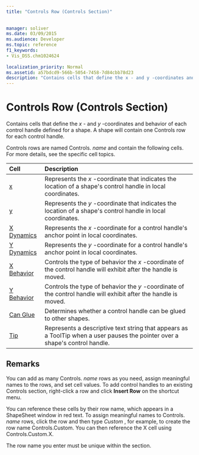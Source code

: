 ```yaml
---
title: "Controls Row (Controls Section)"
 
 
manager: soliver
ms.date: 03/09/2015
ms.audience: Developer
ms.topic: reference
f1_keywords:
- Vis_DSS.chm1024624
 
localization_priority: Normal
ms.assetid: a57bdcd9-566b-5054-7458-7d84cbb78d23
description: "Contains cells that define the x - and y -coordinates and behavior of each control handle defined for a shape. A shape will contain one Controls row for each control handle."
---
```


# Controls Row (Controls Section)

Contains cells that define the  *x*  - and  *y*  -coordinates and behavior of each control handle defined for a shape. A shape will contain one Controls row for each control handle. 
  
Controls rows are named Controls. *name*  and contain the following cells. For more details, see the specific cell topics. 
  
|**Cell**|**Description**|
|:-----|:-----|
|[x](x-cell-controls-section.md) <br/> |Represents the  *x*  -coordinate that indicates the location of a shape's control handle in local coordinates.  <br/> |
|[y](y-cell-controls-section.md) <br/> |Represents the  *y*  -coordinate that indicates the location of a shape's control handle in local coordinates.  <br/> |
|[X Dynamics](x-dynamics-cell-controls-section.md) <br/> |Represents the  *x*  -coordinate for a control handle's anchor point in local coordinates.  <br/> |
|[Y Dynamics](y-dynamics-cell-controls-section.md) <br/> |Represents the  *y*  -coordinate for a control handle's anchor point in local coordinates.  <br/> |
|[X Behavior](x-behavior-cell-controls-section.md) <br/> |Controls the type of behavior the  *x*  -coordinate of the control handle will exhibit after the handle is moved.  <br/> |
|[Y Behavior](y-behavior-cell-controls-section.md) <br/> |Controls the type of behavior the  *y*  -coordinate of the control handle will exhibit after the handle is moved.  <br/> |
|[Can Glue](can-glue-cell-controls-section.md) <br/> |Determines whether a control handle can be glued to other shapes.  <br/> |
|[Tip](tip-cell-controls-section.md) <br/> |Represents a descriptive text string that appears as a ToolTip when a user pauses the pointer over a shape's control handle.  <br/> |
   
## Remarks

 You can add as many Controls.  *name*  rows as you need, assign meaningful names to the rows, and set cell values. To add control handles to an existing Controls section, right-click a row and click **Insert Row** on the shortcut menu. 
  
You can reference these cells by their row name, which appears in a ShapeSheet window in red text. To assign meaningful names to Controls. *name*  rows, click the row and then type  *Custom*  , for example, to create the row name Controls.Custom. You can then reference the X cell using Controls.Custom.X. 
  
The row name you enter must be unique within the section.
  

